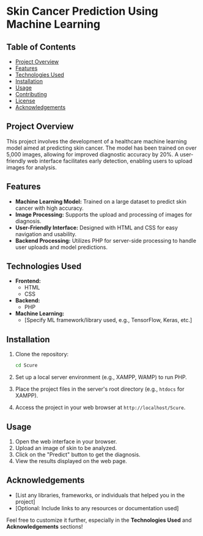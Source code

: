 
# Skin Cancer Prediction Using Machine Learning

## Table of Contents
- [Project Overview](#project-overview)
- [Features](#features)
- [Technologies Used](#technologies-used)
- [Installation](#installation)
- [Usage](#usage)
- [Contributing](#contributing)
- [License](#license)
- [Acknowledgements](#acknowledgements)

## Project Overview
This project involves the development of a healthcare machine learning model aimed at predicting skin cancer. The model has been trained on over 5,000 images, allowing for improved diagnostic accuracy by 20%. A user-friendly web interface facilitates early detection, enabling users to upload images for analysis.

## Features
- **Machine Learning Model:** Trained on a large dataset to predict skin cancer with high accuracy.
- **Image Processing:** Supports the upload and processing of images for diagnosis.
- **User-Friendly Interface:** Designed with HTML and CSS for easy navigation and usability.
- **Backend Processing:** Utilizes PHP for server-side processing to handle user uploads and model predictions.

## Technologies Used
- **Frontend:**
  - HTML
  - CSS
- **Backend:**
  - PHP
- **Machine Learning:**
  - [Specify ML framework/library used, e.g., TensorFlow, Keras, etc.]

## Installation
1. Clone the repository:
   ```bash
   cd Scure
   ```

2. Set up a local server environment (e.g., XAMPP, WAMP) to run PHP.

3. Place the project files in the server's root directory (e.g., `htdocs` for XAMPP).

4. Access the project in your web browser at `http://localhost/Scure`.

## Usage
1. Open the web interface in your browser.
2. Upload an image of skin to be analyzed.
3. Click on the "Predict" button to get the diagnosis.
4. View the results displayed on the web page.



## Acknowledgements
- [List any libraries, frameworks, or individuals that helped you in the project]
- [Optional: Include links to any resources or documentation used]


Feel free to customize it further, especially in the **Technologies Used** and **Acknowledgements** sections!
